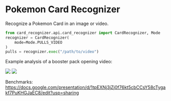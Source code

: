 # Pokemon Card Recognizer

Recognize a Pokemon Card in an image or video.

```python
from card_recognizer.api.card_recognizer import CardRecognizer, Mode 
recognizer = CardRecognizer(
    mode=Mode.PULLS_VIDEO
)
pulls = recognizer.exec("/path/to/video")
```

Example analysis of a booster pack opening video:

![](https://github.com/prateekt/pokemon-card-recognizer/blob/75409e8ecdc32256dfc4a0a8243782152fdd406b/example2.png?raw=true)
![](https://github.com/prateekt/pokemon-card-recognizer/blob/75409e8ecdc32256dfc4a0a8243782152fdd406b/example.png?raw=true)

Benchmarks: https://docs.google.com/presentation/d/1tpEXNj3jZj0f76kt5cbCCsY58cTygakf7PuKHGJaEC8/edit?usp=sharing


    
